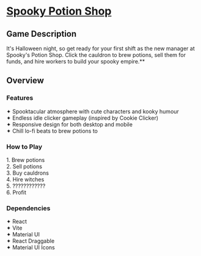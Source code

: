 # [Spooky Potion Shop](http://danielledonnelly.github.io/spooky-potion-shop/)

## Game Description
It's Halloween night, so get ready for your first shift as the new manager at Spooky's Potion Shop. Click the cauldron to brew potions, sell them for funds, and hire workers to build your spooky empire.**

## Overview

### Features
✦ Spooktacular atmosphere with cute characters and kooky humour
<br>✦ Endless idle clicker gameplay (inspired by Cookie Clicker)
<br>✦ Responsive design for both desktop and mobile
<br>✦ Chill lo-fi beats to brew potions to

### How to Play
<p>1. Brew potions
<br>2. Sell potions
<br>3. Buy cauldrons
<br>4. Hire witches
<br>5. ????????????
<br>6. Profit

### Dependencies
✦ React
<br>✦ Vite
<br>✦ Material UI
<br>✦ React Draggable
<br>✦ Material UI Icons
